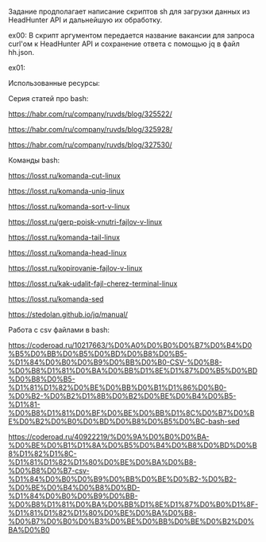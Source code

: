 Задание продполагает написание скриптов sh для загрузки данных из HeadHunter API и дальнейшую их обработку.

ex00: В скрипт аргументом передается название вакансии для запроса curl'ом к HeadHunter API и сохранение ответа с помощью jq в файл hh.json.

ex01: 

Использованные ресурсы:

Серия статей про bash:

https://habr.com/ru/company/ruvds/blog/325522/

https://habr.com/ru/company/ruvds/blog/325928/

https://habr.com/ru/company/ruvds/blog/327530/


Команды bash:

https://losst.ru/komanda-cut-linux

https://losst.ru/komanda-uniq-linux

https://losst.ru/komanda-sort-v-linux

https://losst.ru/gerp-poisk-vnutri-fajlov-v-linux

https://losst.ru/komanda-tail-linux

https://losst.ru/komanda-head-linux

https://losst.ru/kopirovanie-fajlov-v-linux

https://losst.ru/kak-udalit-fajl-cherez-terminal-linux

https://losst.ru/komanda-sed 

https://stedolan.github.io/jq/manual/


Работа с csv файлами в bash:

https://coderoad.ru/10217663/%D0%A0%D0%B0%D0%B7%D0%B4%D0%B5%D0%BB%D0%B5%D0%BD%D0%B8%D0%B5-%D1%84%D0%B0%D0%B9%D0%BB%D0%B0-CSV-%D0%B8-%D0%B8%D1%81%D0%BA%D0%BB%D1%8E%D1%87%D0%B5%D0%BD%D0%B8%D0%B5-%D1%81%D1%82%D0%BE%D0%BB%D0%B1%D1%86%D0%B0-%D0%B2-%D0%B2%D1%8B%D0%B2%D0%BE%D0%B4%D0%B5-%D1%81-%D0%B8%D1%81%D0%BF%D0%BE%D0%BB%D1%8C%D0%B7%D0%BE%D0%B2%D0%B0%D0%BD%D0%B8%D0%B5%D0%BC-bash-sed

https://coderoad.ru/40922219/%D0%9A%D0%B0%D0%BA-%D0%BE%D0%B1%D1%8A%D0%B5%D0%B4%D0%B8%D0%BD%D0%B8%D1%82%D1%8C-%D1%81%D1%82%D1%80%D0%BE%D0%BA%D0%B8-%D0%B8%D0%B7-csv-%D1%84%D0%B0%D0%B9%D0%BB%D0%BE%D0%B2-%D0%B2-%D0%BE%D0%B4%D0%B8%D0%BD-%D1%84%D0%B0%D0%B9%D0%BB-%D0%B8%D1%81%D0%BA%D0%BB%D1%8E%D1%87%D0%B0%D1%8F-%D1%81%D1%82%D1%80%D0%BE%D0%BA%D0%B8-%D0%B7%D0%B0%D0%B3%D0%BE%D0%BB%D0%BE%D0%B2%D0%BA%D0%B0
